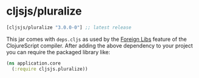 # cljsjs/pluralize

[](dependency)
```clojure
[cljsjs/pluralize "3.0.0-0"] ;; latest release
```
[](/dependency)

This jar comes with `deps.cljs` as used by the [Foreign Libs][flibs] feature
of the ClojureScript compiler. After adding the above dependency to your project
you can require the packaged library like:

```clojure
(ns application.core
  (:require cljsjs.pluralize))
```

[flibs]: https://clojurescript.org/reference/packaging-foreign-deps
